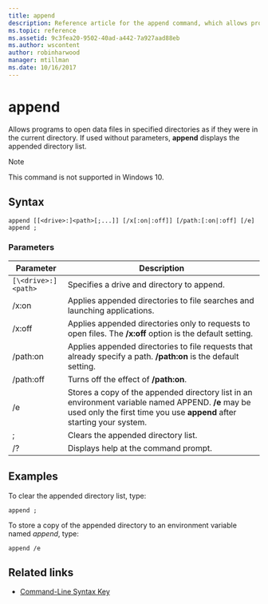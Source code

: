 ```yaml
---
title: append
description: Reference article for the append command, which allows programs to open data files in specified directories, as if they were in the current directory.
ms.topic: reference
ms.assetid: 9c3fea20-9502-40ad-a442-7a927aad88eb
ms.author: wscontent
author: robinharwood
manager: mtillman
ms.date: 10/16/2017
---
```


# append

Allows programs to open data files in specified directories as if they were in the current directory. If used without parameters, **append** displays the appended directory list.

> [!NOTE]
> This command is not supported in Windows 10.

## Syntax

```
append [[<drive>:]<path>[;...]] [/x[:on|:off]] [/path:[:on|:off] [/e]
append ;
```

### Parameters

| Parameter | Description |
| --------- | ----------- |
| `[\<drive>:]<path>` | Specifies a drive and directory to append. |
| /x:on | Applies appended directories to file searches and launching applications. |
| /x:off | Applies appended directories only to requests to open files. The **/x:off** option is the default setting. |
| /path:on | Applies appended directories to file requests that already specify a path. **/path:on** is the default setting. |
| /path:off | Turns off the effect of **/path:on**. |
| /e | Stores a copy of the appended directory list in an environment variable named APPEND. **/e** may be used only the first time you use **append** after starting your system. |
| ; | Clears the appended directory list. |
| /? | Displays help at the command prompt. |

## Examples

To clear the appended directory list, type:

```
append ;
```

To store a copy of the appended directory to an environment variable named *append*, type:

```
append /e
```

## Related links

- [Command-Line Syntax Key](command-line-syntax-key.md)
